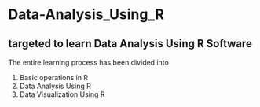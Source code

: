 # Data-Analysis_Using_R

## targeted to learn Data Analysis Using R Software

The entire learning process has been divided into 
1.	Basic operations in R
2.	Data Analysis Using R
3.	Data Visualization Using R



